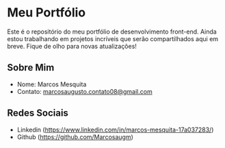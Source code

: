 # Meu Portfólio

Este é o repositório do meu portfólio de desenvolvimento front-end. Ainda estou trabalhando em projetos incríveis que serão compartilhados aqui em breve. Fique de olho para novas atualizações!

## Sobre Mim

- Nome: Marcos Mesquita
- Contato: marcosaugusto.contato08@gmail.com

## Redes Sociais

- Linkedin (https://www.linkedin.com/in/marcos-mesquita-17a037283/)
- Github (https://github.com/Marcosaugm)
